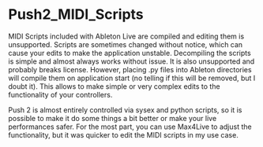 # Push2_MIDI_Scripts

MIDI Scripts included with Ableton Live are compiled and editing them is unsupported. Scripts are sometimes changed without notice, which can cause your edits to make the application unstable. Decompiling the scripts is simple and almost always works without issue. It is also unsupported and probably breaks license. However, placing .py files into Ableton directories will compile them on application start (no telling if this will be removed, but I doubt it). This allows to make simple or very complex edits to the functionality of your controllers.

Push 2 is almost entirely controlled via sysex and python scripts, so it is possible to make it do some things a bit better or make your live performances safer. For the most part, you can use Max4Live to adjust the functionality, but it was quicker to edit the MIDI scripts in my use case.
